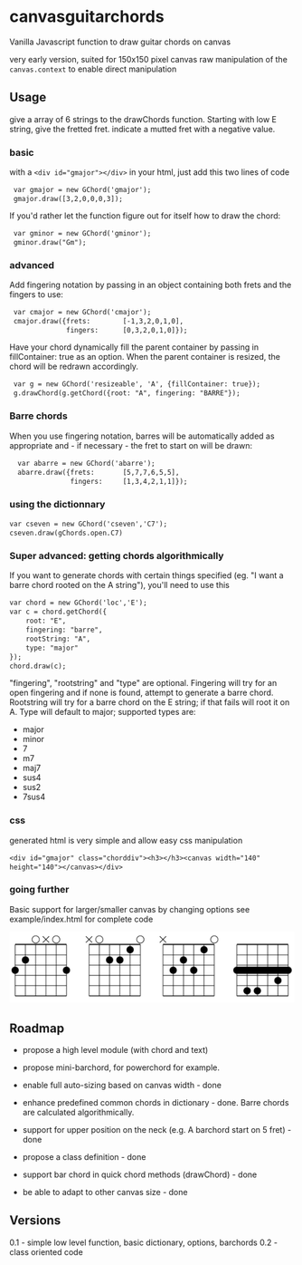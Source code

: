 # canvasguitarchords
Vanilla Javascript function to draw guitar chords on canvas

very early version, suited for 150x150 pixel canvas
raw manipulation of the `canvas.context` to enable direct manipulation

Usage
-----
give a array of 6 strings to the drawChords function. Starting with low E string, give the fretted fret.
indicate a mutted fret with a negative value.

### basic 
with a `<div id="gmajor"></div>` in your html, just add this two lines of code
```
 var gmajor = new GChord('gmajor');
 gmajor.draw([3,2,0,0,0,3]);
```

If you'd rather let the function figure out for itself how to draw the chord:

```
 var gminor = new GChord('gminor');
 gminor.draw("Gm");
```

### advanced
Add fingering notation by passing in an object containing both frets and the fingers to use:
```
 var cmajor = new GChord('cmajor');
 cmajor.draw({frets: 		[-1,3,2,0,1,0],
        	  fingers: 		[0,3,2,0,1,0]});
```

Have your chord dynamically fill the parent container by passing in fillContainer: true as an option.  When the parent container is resized, the chord will be
redrawn accordingly.
```
 var g = new GChord('resizeable', 'A', {fillContainer: true});
 g.drawChord(g.getChord({root: "A", fingering: "BARRE"});
```

### Barre chords

When you use fingering notation, barres will be automatically added as appropriate and - if necessary - the fret to start on will be drawn:

```
  var abarre = new GChord('abarre');
  abarre.draw({frets:		[5,7,7,6,5,5],
        	   fingers:		[1,3,4,2,1,1]});
```


###  using the dictionnary 
```
var cseven = new GChord('cseven','C7');
cseven.draw(gChords.open.C7)
```
### Super advanced: getting chords algorithmically
If you want to generate chords with certain things specified (eg. "I want a barre chord rooted on the A string"),
you'll need to use this

```
var chord = new GChord('loc','E');
var c = chord.getChord({
	root: "E",
	fingering: "barre",
	rootString: "A",
	type: "major"
});
chord.draw(c);
```
"fingering", "rootstring" and "type" are optional.  Fingering will try for an open fingering and if none is found, attempt to generate
a barre chord.  Rootstring will try for a barre chord on the E string; if that fails will root it on A. Type will default to major; supported types are:
 - major
 - minor
 - 7
 - m7
 - maj7 
 - sus4
 - sus2
 - 7sus4

### css
generated html is very simple and allow easy css manipulation 
```
<div id="gmajor" class="chorddiv"><h3></h3><canvas width="140" height="140"></canvas></div>
```

### going further
Basic support for larger/smaller canvas by changing options
see example/index.html for complete code


![output sample](example/out.png)

Roadmap
-------
* propose a high level module (with chord and text)
* propose mini-barchord, for powerchord for example.


* enable full auto-sizing based on canvas width  - done
* enhance predefined common chords in dictionary - done.  Barre chords are calculated algorithmically.
* support for upper position on the neck (e.g. A barchord start on 5 fret) - done
* propose a class definition - done
* support bar chord in quick chord methods (drawChord) - done
* be able to adapt to other canvas size - done 

Versions 
--------
0.1 - simple low level function, basic dictionary, options, barchords
0.2 - class oriented code
